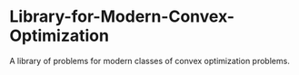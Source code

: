 # Library-for-Modern-Convex-Optimization
A library of problems for modern classes of convex optimization problems. 
